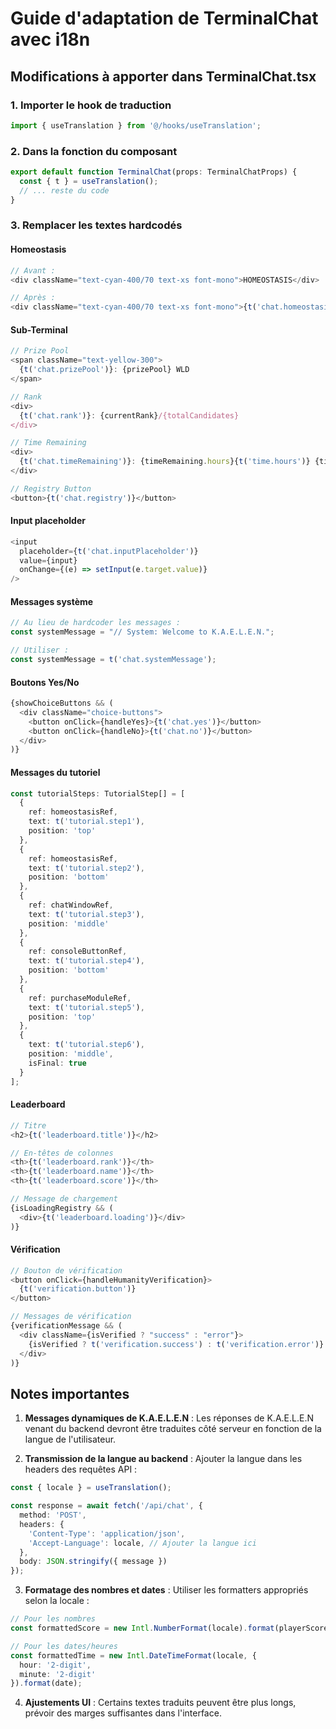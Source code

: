 # Guide d'adaptation de TerminalChat avec i18n

## Modifications à apporter dans TerminalChat.tsx

### 1. Importer le hook de traduction

```typescript
import { useTranslation } from '@/hooks/useTranslation';
```

### 2. Dans la fonction du composant

```typescript
export default function TerminalChat(props: TerminalChatProps) {
  const { t } = useTranslation();
  // ... reste du code
}
```

### 3. Remplacer les textes hardcodés

#### Homeostasis
```typescript
// Avant :
<div className="text-cyan-400/70 text-xs font-mono">HOMEOSTASIS</div>

// Après :
<div className="text-cyan-400/70 text-xs font-mono">{t('chat.homeostasis')}</div>
```

#### Sub-Terminal
```typescript
// Prize Pool
<span className="text-yellow-300">
  {t('chat.prizePool')}: {prizePool} WLD
</span>

// Rank
<div>
  {t('chat.rank')}: {currentRank}/{totalCandidates}
</div>

// Time Remaining
<div>
  {t('chat.timeRemaining')}: {timeRemaining.hours}{t('time.hours')} {timeRemaining.minutes}{t('time.minutes')}
</div>

// Registry Button
<button>{t('chat.registry')}</button>
```

#### Input placeholder
```typescript
<input 
  placeholder={t('chat.inputPlaceholder')}
  value={input}
  onChange={(e) => setInput(e.target.value)}
/>
```

#### Messages système
```typescript
// Au lieu de hardcoder les messages :
const systemMessage = "// System: Welcome to K.A.E.L.E.N.";

// Utiliser :
const systemMessage = t('chat.systemMessage');
```

#### Boutons Yes/No
```typescript
{showChoiceButtons && (
  <div className="choice-buttons">
    <button onClick={handleYes}>{t('chat.yes')}</button>
    <button onClick={handleNo}>{t('chat.no')}</button>
  </div>
)}
```

#### Messages du tutoriel
```typescript
const tutorialSteps: TutorialStep[] = [
  {
    ref: homeostasisRef,
    text: t('tutorial.step1'),
    position: 'top'
  },
  {
    ref: homeostasisRef,
    text: t('tutorial.step2'),
    position: 'bottom'
  },
  {
    ref: chatWindowRef,
    text: t('tutorial.step3'),
    position: 'middle'
  },
  {
    ref: consoleButtonRef,
    text: t('tutorial.step4'),
    position: 'bottom'
  },
  {
    ref: purchaseModuleRef,
    text: t('tutorial.step5'),
    position: 'top'
  },
  {
    text: t('tutorial.step6'),
    position: 'middle',
    isFinal: true
  }
];
```

#### Leaderboard
```typescript
// Titre
<h2>{t('leaderboard.title')}</h2>

// En-têtes de colonnes
<th>{t('leaderboard.rank')}</th>
<th>{t('leaderboard.name')}</th>
<th>{t('leaderboard.score')}</th>

// Message de chargement
{isLoadingRegistry && (
  <div>{t('leaderboard.loading')}</div>
)}
```

#### Vérification
```typescript
// Bouton de vérification
<button onClick={handleHumanityVerification}>
  {t('verification.button')}
</button>

// Messages de vérification
{verificationMessage && (
  <div className={isVerified ? "success" : "error"}>
    {isVerified ? t('verification.success') : t('verification.error')}
  </div>
)}
```

## Notes importantes

1. **Messages dynamiques de K.A.E.L.E.N** : Les réponses de K.A.E.L.E.N venant du backend devront être traduites côté serveur en fonction de la langue de l'utilisateur.

2. **Transmission de la langue au backend** : Ajouter la langue dans les headers des requêtes API :

```typescript
const { locale } = useTranslation();

const response = await fetch('/api/chat', {
  method: 'POST',
  headers: {
    'Content-Type': 'application/json',
    'Accept-Language': locale, // Ajouter la langue ici
  },
  body: JSON.stringify({ message })
});
```

3. **Formatage des nombres et dates** : Utiliser les formatters appropriés selon la locale :

```typescript
// Pour les nombres
const formattedScore = new Intl.NumberFormat(locale).format(playerScore);

// Pour les dates/heures
const formattedTime = new Intl.DateTimeFormat(locale, {
  hour: '2-digit',
  minute: '2-digit'
}).format(date);
```

4. **Ajustements UI** : Certains textes traduits peuvent être plus longs, prévoir des marges suffisantes dans l'interface. 